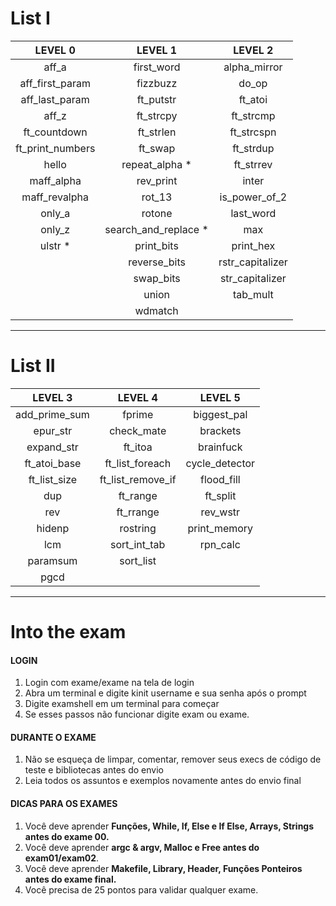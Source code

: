 # List I
LEVEL 0 | LEVEL 1 | LEVEL 2 |
:---: | :---: | :---: |
aff_a | 	first_word | 	alpha_mirror |
aff_first_param | 	fizzbuzz | 	do_op |
aff_last_param | 	ft_putstr | 	ft_atoi |
aff_z | 	ft_strcpy | 	ft_strcmp | 
ft_countdown | 	ft_strlen | 	ft_strcspn |
ft_print_numbers | 	ft_swap | 	ft_strdup |
hello | 	repeat_alpha \*| 	ft_strrev |
maff_alpha | 	rev_print | 	inter |
maff_revalpha | 	rot_13 | 	is_power_of_2 |
only_a | 	rotone | 	last_word |
only_z | 	search_and_replace \*| 	max |
| 	ulstr \*| 	print_bits | 	print_hex |
| 	| 	reverse_bits | 	rstr_capitalizer |
| 	| 	swap_bits | 	str_capitalizer |
| 	| 	union | 	tab_mult |
| 	| 	wdmatch | 	|

___

# List II

LEVEL 3 | LEVEL 4 | LEVEL 5
 :---: | :---: | :---:
add_prime_sum | 	fprime | 	biggest_pal | 
epur_str | 	check_mate | 	brackets | 
expand_str | 	ft_itoa | 	brainfuck | 
ft_atoi_base | 	ft_list_foreach | 	cycle_detector | 
ft_list_size | 	ft_list_remove_if | 	flood_fill | 
dup | 	ft_range | 	ft_split | 	ft_itoa_base | 
rev | 	ft_rrange | 	rev_wstr | 	options | 
hidenp | 	rostring | 	print_memory | 
lcm | 	sort_int_tab | 	rpn_calc | 
paramsum | 	sort_list | 	| 
pgcd | 	| 	| 
___

# Into the exam

#### LOGIN
1. Login com exame/exame na tela de login
2. Abra um terminal e digite kinit username e sua senha após o prompt
3. Digite examshell em um terminal para começar
4. Se esses passos não funcionar digite exam ou exame.

#### DURANTE O EXAME
1. Não se esqueça de limpar, comentar, remover seus execs de código de teste e bibliotecas antes do envio
3. Leia todos os assuntos e exemplos novamente antes do envio final

#### DICAS PARA OS EXAMES
1. Você deve aprender **Funções, While, If, Else e If Else, Arrays, Strings antes do exame 00.**
2. Você deve aprender **argc & argv, Malloc e Free antes do exam01/exam02**.
3. Você deve aprender **Makefile, Library, Header, Funções Ponteiros antes do exame final.**
4. Você precisa de 25 pontos para validar qualquer exame.



